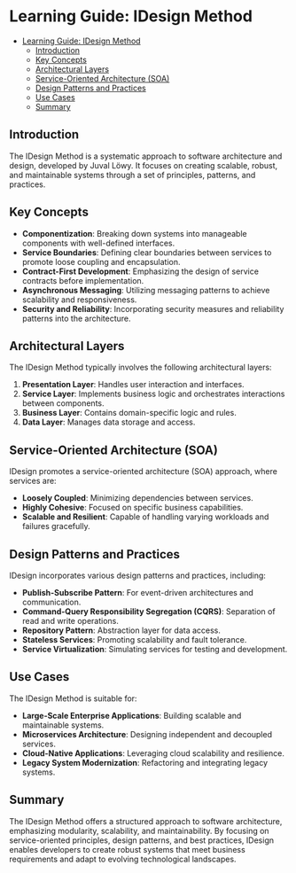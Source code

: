 # Learning Guide: IDesign Method

- [Learning Guide: IDesign Method](#learning-guide-idesign-method)
  - [Introduction](#introduction)
  - [Key Concepts](#key-concepts)
  - [Architectural Layers](#architectural-layers)
  - [Service-Oriented Architecture (SOA)](#service-oriented-architecture-soa)
  - [Design Patterns and Practices](#design-patterns-and-practices)
  - [Use Cases](#use-cases)
  - [Summary](#summary)

## Introduction

The IDesign Method is a systematic approach to software architecture and design, developed by Juval Löwy. It focuses on creating scalable, robust, and maintainable systems through a set of principles, patterns, and practices.

## Key Concepts

- **Componentization**: Breaking down systems into manageable components with well-defined interfaces.
- **Service Boundaries**: Defining clear boundaries between services to promote loose coupling and encapsulation.
- **Contract-First Development**: Emphasizing the design of service contracts before implementation.
- **Asynchronous Messaging**: Utilizing messaging patterns to achieve scalability and responsiveness.
- **Security and Reliability**: Incorporating security measures and reliability patterns into the architecture.

## Architectural Layers

The IDesign Method typically involves the following architectural layers:

1. **Presentation Layer**: Handles user interaction and interfaces.
2. **Service Layer**: Implements business logic and orchestrates interactions between components.
3. **Business Layer**: Contains domain-specific logic and rules.
4. **Data Layer**: Manages data storage and access.

## Service-Oriented Architecture (SOA)

IDesign promotes a service-oriented architecture (SOA) approach, where services are:

- **Loosely Coupled**: Minimizing dependencies between services.
- **Highly Cohesive**: Focused on specific business capabilities.
- **Scalable and Resilient**: Capable of handling varying workloads and failures gracefully.

## Design Patterns and Practices

IDesign incorporates various design patterns and practices, including:

- **Publish-Subscribe Pattern**: For event-driven architectures and communication.
- **Command-Query Responsibility Segregation (CQRS)**: Separation of read and write operations.
- **Repository Pattern**: Abstraction layer for data access.
- **Stateless Services**: Promoting scalability and fault tolerance.
- **Service Virtualization**: Simulating services for testing and development.

## Use Cases

The IDesign Method is suitable for:

- **Large-Scale Enterprise Applications**: Building scalable and maintainable systems.
- **Microservices Architecture**: Designing independent and decoupled services.
- **Cloud-Native Applications**: Leveraging cloud scalability and resilience.
- **Legacy System Modernization**: Refactoring and integrating legacy systems.

## Summary

The IDesign Method offers a structured approach to software architecture, emphasizing modularity, scalability, and maintainability. By focusing on service-oriented principles, design patterns, and best practices, IDesign enables developers to create robust systems that meet business requirements and adapt to evolving technological landscapes.
